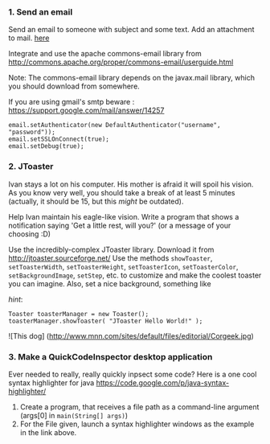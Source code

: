 ### 1. Send an email

Send an email to someone with subject and some text. Add an attachment to mail.  [here](http://d3dsacqprgcsqh.cloudfront.net/photo/azbW3zq_460sa_v1.gif)

Integrate and use the apache commons-email library from http://commons.apache.org/proper/commons-email/userguide.html

Note: The commons-email library depends on the javax.mail library, which you should download from somewhere.

If you are using gmail's smtp beware :
https://support.google.com/mail/answer/14257
```
email.setAuthenticator(new DefaultAuthenticator("username", "password"));
email.setSSLOnConnect(true);
email.setDebug(true);
```

### 2. JToaster

Ivan stays a lot on his computer. His mother is afraid it will spoil his vision.
As you know very well, you should take a break of at least 5 minutes (actually, it should be 15, but this *might* be outdated).

Help Ivan maintain his eagle-like vision. Write a program that shows a notification saying 'Get a little rest, will you?' (or a message of your choosing :D) 

Use the incredibly-complex JToaster library. Download it from http://jtoaster.sourceforge.net/
Use the methods `showToaster`, `setToasterWidth`, `setToasterHeight`, `setToasterIcon`, `setToasterColor`, `setBackgroundImage`, `setStep`, etc. to customize and make the coolest toaster you can imagine. Also, set a nice background, something like

*hint*: 
```
Toaster toasterManager = new Toaster();
toasterManager.showToaster( "JToaster Hello World!" );
```

![This dog] (http://www.mnn.com/sites/default/files/editorial/Corgeek.jpg)

### 3. Make a QuickCodeInspector desktop application

Ever needed to really, really quickly inpsect some code?
Here is a one cool syntax highlighter for java https://code.google.com/p/java-syntax-highlighter/  

1) Create a program, that receives a file path as a command-line argument (args[0] in `main(String[] args)`)  
2) For the File given, launch a syntax highlighter windows as the example in the link above.
